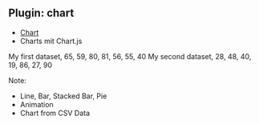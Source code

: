 ## <i class="fa fa-github" aria-hidden="true"></i> Plugin: chart
* <!-- .element: class="fragment" --> <a href="https://github.com/rajgoel/reveal.js-plugins/tree/master/chart">Chart</a>
* <!-- .element: class="fragment" --> Charts mit Chart.js

<canvas class="stretch" data-chart="line">
My first dataset, 65, 59, 80, 81, 56, 55, 40
<!-- This is a comment that will be ignored -->
My second dataset, 28, 48, 40, 19, 86, 27, 90
<!--
{
 "data" : {
  "labels" : ["Enero", "Febrero", "Marzo", "Avril", "Mayo", "Junio", "Julio"],
  "datasets" : [{ "borderColor": "#0f0", "borderDash": ["5","10"] }, { "borderColor": "#0ff" } ]
 }
}
-->
</canvas>
<!-- .element: class="fragment" -->

Note:
- Line, Bar, Stacked Bar, Pie
- Animation
- Chart from CSV Data

